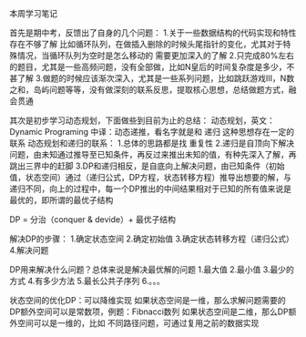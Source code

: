 本周学习笔记

首先是期中考，反馈出了自身的几个问题：
1.关于一些数据结构的代码实现和特性存在不够了解 比如循环队列，在做插入删除的时候头尾指针的变化，尤其对于特殊情况，当循环队列为空时是怎么移动的 需要更加深入的了解
2.只完成80%左右的题目，尤其是一些高频问题，没有全部做，比如N皇后的时间复杂度是多少，不甚了解
3.做题的时候应该渐次深入，尤其是一些系列问题，比如跳跃游戏ⅠⅡ，N数之和，岛屿问题等等，没有做深刻的联系反思，提取核心思想，总结做题方式，融会贯通

其次是初步学习动态规划，下面做些到目前为止的总结：
动态规划，英文：Dynamic Programing 中译：动态递推，看名字就是和 递归 这种思想存在一定的联系
动态规划和递归的联系：
1.总体的思路都是找 重复性
2.递归是自顶向下解决问题，由未知通过推导至已知条件，再反过来推出未知的值，有种先深入了解，再跳出三界中的赶脚
3.DP和递归相反，是自底向上解决问题，由已知条件（初始值，状态空间）通过（递归公式，DP方程，状态转移方程）推导出想要的解，与递归不同，向上的过程中，每一个DP推出的中间结果相对于已知的所有值来说是最优的，即所谓的最优子结构

DP = 分治（conquer & devide）+ 最优子结构

解决DP的步骤：
1.确定状态空间
2.确定初始值
3.确定状态转移方程（递归公式）
4.解决问题

DP用来解决什么问题？总体来说是解决最优解的问题
1.最大值
2.最小值
3.最少的方式
4.有多少方法
5.最长公共子序列
6.。。。

状态空间的优化DP：可以降维实现
如果状态空间是一维，那么求解问题需要的DP额外空间可以是常数项，例题：Fibnacci数列
如果状态空间是二维，那么DP额外空间可以是一维的，比如 不同路径问题，可通过复用之前的数据实现
